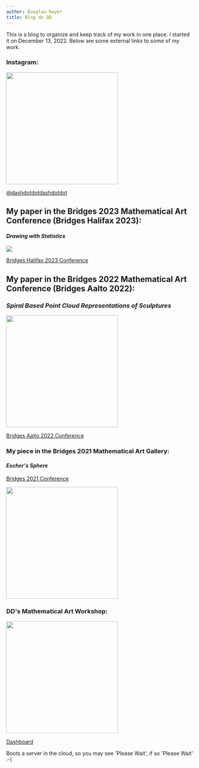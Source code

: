 ```yaml
---
author: Douglas Dwyer
title: Blog de DD
---
```


This is a blog to organize and keep track of my work in one place. I started it on December 13, 2022. Below are some external links to some of my work.


### Instagram:

<img src="/./about_files/donut4.PNG" alt="" width="300px" height="300px"/>

[@dashdotdotdashdotdot](https://www.instagram.com/dashdotdotdashdotdot/)


## My paper in the Bridges 2023 Mathematical Art Conference (Bridges Halifax 2023):
#### _Drawing with Statistics_

![](/./about_files/Knights.jpg)

[Bridges Halifax 2023 Conference](https://archive.bridgesmathart.org/2023/bridges2023-157.html#gsc.tab=0)


## My paper in the Bridges 2022 Mathematical Art Conference (Bridges Aalto 2022):
### _Spiral Based Point Cloud Representations of Sculptures_

<img src="/./about_files/venus_cyano.jpg" alt="" width="300px" height="300px"/>

[Bridges Aalto 2022 Conference](https://archive.bridgesmathart.org/2022/bridges2022-213.html)


### My piece in the Bridges 2021 Mathematical Art Gallery:
#### _Escher's Sphere_

[Bridges 2021 Conference](http://gallery.bridgesmathart.org/exhibitions/2021-bridges-conference/dashdotdotdashdotdot)


<img src="/./about_files/escher_sphere308.jpeg" alt="" width="300px" height="300px"/>


### DD's Mathematical Art Workshop:
<img src="/./about_files/perspective1.png" alt="" width="300px" height="300px"/>


[Dashboard](https://rart.shinyapps.io/DashdotdotDashdotdot/)

Boots a server in the cloud, so you may see 'Please Wait', if so 'Please Wait' :-)
